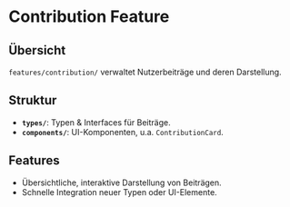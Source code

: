 # Contribution Feature

## Übersicht

`features/contribution/` verwaltet Nutzerbeiträge und deren Darstellung.

## Struktur

- **`types/`**: Typen & Interfaces für Beiträge.
- **`components/`**: UI-Komponenten, u.a. `ContributionCard`.

## Features

- Übersichtliche, interaktive Darstellung von Beiträgen.
- Schnelle Integration neuer Typen oder UI-Elemente.
